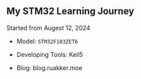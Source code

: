## My STM32 Learning Journey

Started from Augest 12, 2024

- Model: `STM32F103ZET6`

- Developing Tools: Keil5

- Blog: blog.ruakker.moe
